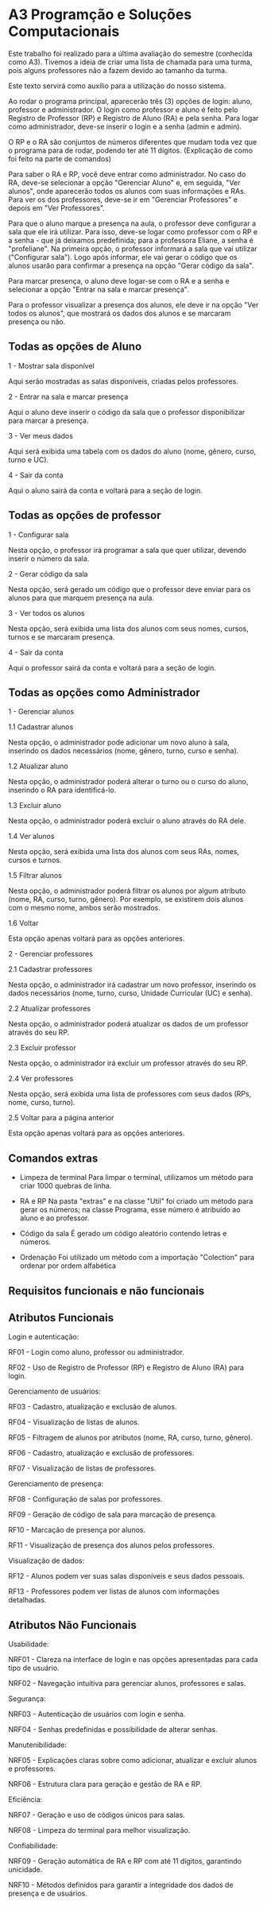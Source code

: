 
# A3 Programção e Soluções Computacionais

Este trabalho foi realizado para a última avaliação do semestre (conhecida como A3). Tivemos a ideia de criar uma lista de chamada para uma turma, pois alguns professores não a fazem devido ao tamanho da turma.

Este texto servirá como auxílio para a utilização do nosso sistema.

Ao rodar o programa principal, aparecerão três (3) opções de login: aluno, professor e administrador. O login como professor e aluno é feito pelo Registro de Professor (RP) e Registro de Aluno (RA) e pela senha. Para logar como administrador, deve-se inserir o login e a senha (admin e admin).

O RP e o RA são conjuntos de números diferentes que mudam toda vez que o programa para de rodar, podendo ter até 11 dígitos. (Explicação de como foi feito na parte de comandos)

Para saber o RA e RP, você deve entrar como administrador. No caso do RA, deve-se selecionar a opção "Gerenciar Aluno" e, em seguida, "Ver alunos", onde aparecerão todos os alunos com suas informações e RAs. Para ver os dos professores, deve-se ir em "Gerenciar Professores" e depois em "Ver Professores".

Para que o aluno marque a presença na aula, o professor deve configurar a sala que ele irá utilizar. Para isso, deve-se logar como professor com o RP e a senha - que já deixamos predefinida; para a professora Eliane, a senha é "profeliane". Na primeira opção, o professor informará a sala que vai utilizar ("Configurar sala"). Logo após informar, ele vai gerar o código que os alunos usarão para confirmar a presença na opção "Gerar código da sala".

Para marcar presença, o aluno deve logar-se com o RA e a senha e selecionar a opção "Entrar na sala e marcar presença".

Para o professor visualizar a presença dos alunos, ele deve ir na opção "Ver todos os alunos", que mostrará os dados dos alunos e se marcaram presença ou não.

## Todas as opções de Aluno

1 - Mostrar sala disponível

Aqui serão mostradas as salas disponíveis, criadas pelos professores.

2 - Entrar na sala e marcar presença

Aqui o aluno deve inserir o código da sala que o professor disponibilizar para marcar a presença.

3 - Ver meus dados

Aqui será exibida uma tabela com os dados do aluno (nome, gênero, curso, turno e UC).

4 - Sair da conta

Aqui o aluno sairá da conta e voltará para a seção de login.

## Todas as opções de professor

1 - Configurar sala

Nesta opção, o professor irá programar a sala que quer utilizar, devendo inserir o número da sala.

2 - Gerar código da sala

Nesta opção, será gerado um código que o professor deve enviar para os alunos para que marquem presença na aula.

3 - Ver todos os alunos

Nesta opção, será exibida uma lista dos alunos com seus nomes, cursos, turnos e se marcaram presença.

4 - Sair da conta

Aqui o professor sairá da conta e voltará para a seção de login.

## Todas as opções como Administrador

1 - Gerenciar alunos

1.1 Cadastrar alunos

Nesta opção, o administrador pode adicionar um novo aluno à sala, inserindo os dados necessários (nome, gênero, turno, curso e senha).

1.2 Atualizar aluno

Nesta opção, o administrador poderá alterar o turno ou o curso do aluno, inserindo o RA para identificá-lo.

1.3 Excluir aluno

Nesta opção, o administrador poderá excluir o aluno através do RA dele.

1.4 Ver alunos

Nesta opção, será exibida uma lista dos alunos com seus RAs, nomes, cursos e turnos.

1.5 Filtrar alunos

Nesta opção, o administrador poderá filtrar os alunos por algum atributo (nome, RA, curso, turno, gênero). Por exemplo, se existirem dois alunos com o mesmo nome, ambos serão mostrados.

1.6 Voltar

Esta opção apenas voltará para as opções anteriores.

2 - Gerenciar professores

2.1 Cadastrar professores

Nesta opção, o administrador irá cadastrar um novo professor, inserindo os dados necessários (nome, turno, curso, Unidade Curricular (UC) e senha).

2.2 Atualizar professores

Nesta opção, o administrador poderá atualizar os dados de um professor através do seu RP.

2.3 Excluir professor

Nesta opção, o administrador irá excluir um professor através do seu RP.

2.4 Ver professores

Nesta opção, será exibida uma lista de professores com seus dados (RPs, nome, curso, turno).

2.5 Voltar para a página anterior

Esta opção apenas voltará para as opções anteriores.

## Comandos extras

+ Limpeza de terminal
Para limpar o terminal, utilizamos um método para criar 1000 quebras de linha.

+ RA e RP
Na pasta "extras" e na classe "Util" foi criado um método para gerar os números; na classe Programa, esse número é atribuído ao aluno e ao professor.

+ Código da sala
É gerado um código aleatório contendo letras e números.

+ Ordenação
Foi utilizado um método com a importação "Colection" para ordenar por ordem alfabética

## Requisitos funcionais e não funcionais

## Atributos Funcionais

Login e autenticação:

RF01 - Login como aluno, professor ou administrador.

RF02 - Uso de Registro de Professor (RP) e Registro de Aluno (RA) para login.

Gerenciamento de usuários:

RF03 - Cadastro, atualização e exclusão de alunos.

RF04 - Visualização de listas de alunos.

RF05 - Filtragem de alunos por atributos (nome, RA, curso, turno, gênero).

RF06 - Cadastro, atualização e exclusão de professores.

RF07 - Visualização de listas de professores.

Gerenciamento de presença:

RF08 - Configuração de salas por professores.

RF09 - Geração de código de sala para marcação de presença.

RF10 - Marcação de presença por alunos.

RF11 - Visualização de presença dos alunos pelos professores.

Visualização de dados:

RF12 - Alunos podem ver suas salas disponíveis e seus dados pessoais.

RF13 - Professores podem ver listas de alunos com informações detalhadas.

## Atributos Não Funcionais

Usabilidade:

NRF01 - Clareza na interface de login e nas opções apresentadas para cada tipo de usuário.

NRF02 - Navegação intuitiva para gerenciar alunos, professores e salas.

Segurança:

NRF03 - Autenticação de usuários com login e senha.

NRF04 - Senhas predefinidas e possibilidade de alterar senhas.

Manutenibilidade:

NRF05 - Explicações claras sobre como adicionar, atualizar e excluir alunos e professores.

NRF06 - Estrutura clara para geração e gestão de RA e RP.

Eficiência:

NRF07 - Geração e uso de códigos únicos para salas.

NRF08 - Limpeza do terminal para melhor visualização.

Confiabilidade:

NRF09 - Geração automática de RA e RP com até 11 dígitos, garantindo unicidade.

NRF10 - Métodos definidos para garantir a integridade dos dados de presença e de usuários.